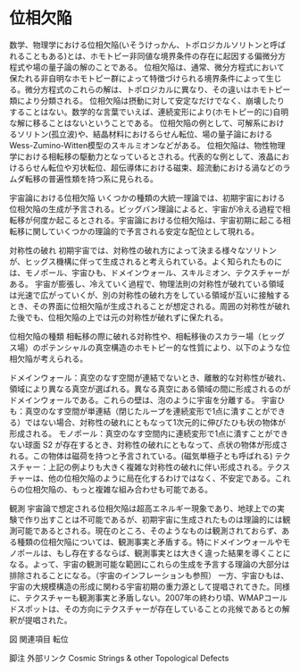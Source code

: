 # 位相欠陥

数学、物理学における位相欠陥(いそうけっかん、トポロジカルソリトンと呼ばれることもある)とは、ホモトピー非同値な境界条件の存在に起因する偏微分方程式や場の量子論の解のことである。
位相欠陥は、通常、微分方程式において保たれる非自明なホモトピー群によって特徴づけられる境界条件によって生じる。微分方程式のこれらの解は、トポロジカルに異なり、その違いはホモトピー類により分類される。
位相欠陥は摂動に対して安定なだけでなく、崩壊したりすることはない。数学的な言葉でいえば、連続変形により(ホモトピー的に)自明な解に移ることはないということである。
位相欠陥の例として、可解系におけるソリトン(孤立波)や、結晶材料におけるらせん転位、場の量子論におけるWess-Zumino-Witten模型のスキルミオンなどがある。
位相欠陥は、物性物理学における相転移の駆動力となっているとされる。代表的な例として、液晶におけるらせん転位や刃状転位、超伝導体における磁束、超流動における渦などのラムダ転移の普遍性類を持つ系に見られる。

宇宙論における位相欠陥
いくつかの種類の大統一理論では、初期宇宙における位相欠陥の生成が予言される。ビッグバン理論によると、宇宙が冷える過程で相転移が何度か起こるとされる。宇宙論における位相欠陥は、宇宙初期に起こる相転移に関していくつかの理論的で予言される安定な配位として現れる。

対称性の破れ
初期宇宙では、対称性の破れ方によって決まる様々なソリトンが、ヒッグス機構に伴って生成されると考えられている。よく知られたものには、モノポール、宇宙ひも、ドメインウォール、スキルミオン、テクスチャーがある。
宇宙が膨張し、冷えていく過程で、物理法則の対称性が破れている領域は光速で広がっていくが、別の対称性の破れ方をしている領域が互いに接触するとき、その界面に位相欠陥が生成されることが想定される。周囲の対称性が破れた後でも、位相欠陥の上では元の対称性が破れずに保たれる。

位相欠陥の種類
相転移の際に破れる対称性や、相転移後のスカラー場（ヒッグス場）のポテンシャルの真空構造のホモトピー的な性質により、以下のような位相欠陥が考えられる。

ドメインウォール：真空のなす空間が連結でないとき、離散的な対称性が破れ、領域により異なる真空が選ばれる。異なる真空にある領域の間に形成されるのがドメインウォールである。これらの壁は、泡のように宇宙を分離する。
宇宙ひも：真空のなす空間が単連結（閉じたループを連続変形で1点に潰すことができる）ではない場合、対称性の破れにともなって1次元的に伸びたひも状の物体が形成される。
モノポール：真空のなす空間内に連続変形で1点に潰すことができない球面 S2 が存在するとき、対称性の破れにともなって、点状の物体が形成される。この物体は磁荷を持つと予言されている。(磁気単極子とも呼ばれる)
テクスチャー：上記の例よりも大きく複雑な対称性の破れに伴い形成される。テクスチャーは、他の位相欠陥のように局在化するわけではなく、不安定である。これらの位相欠陥の、もっと複雑な組み合わせも可能である。

観測
宇宙論で想定される位相欠陥は超高エネルギー現象であり、地球上での実験で作り出すことは不可能であるが、初期宇宙に生成されたものは理論的には観測可能であるとされる。現在のところ、そのようなものは観測されておらず、ある種類の位相欠陥については、観測事実と矛盾する。特にドメインウォールやモノポールは、もし存在するならば、観測事実とは大きく違った結果を導くことになる。よって、宇宙の観測可能な範囲にこれらの生成を予言する理論の大部分は排除されることになる。（宇宙のインフレーションも参照）
一方、宇宙ひもは、宇宙の大規模構造の形成に関わる宇宙初期の重力源として提唱されてきた。同様に、テクスチャーも観測事実と矛盾しない。2007年の終わり頃、WMAPコールドスポットは、その方向にテクスチャーが存在していることの兆候であるとの解釈が提唱された。

図
関連項目
転位

脚注
外部リンク
Cosmic Strings & other Topological Defects